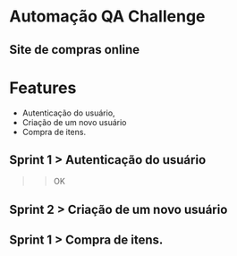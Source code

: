 # Automação QA Challenge

## Site de compras online

# Features
* Autenticação do usuário, 
* Criação de um novo usuário 
* Compra de itens.

## Sprint 1 > Autenticação do usuário
>> OK

## Sprint 2 > Criação de um novo usuário
## Sprint 1 > Compra de itens.